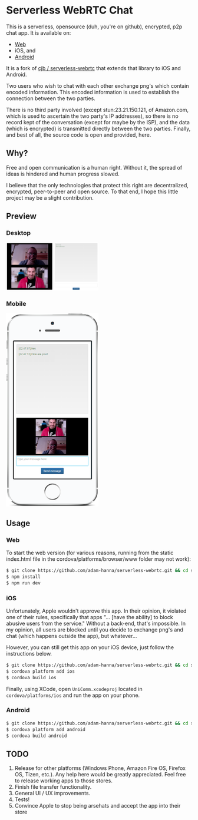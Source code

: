# Serverless WebRTC Chat
This is a serverless, opensource (duh, you're on github), encrypted, p2p chat app. It is available on:
* [Web](https://adam-hanna.github.io/serverless-webrtc/)
* iOS, and
* [Android](https://play.google.com/store/apps/details?id=org.unicomm)

It is a fork of [cjb / serverless-webrtc](https://github.com/cjb/serverless-webrtc) that extends that library to iOS and Android.

Two users who wish to chat with each other exchange png's which contain encoded information. This encoded information is used to establish the connection between the two parties.

There is no third party involved (except stun:23.21.150.121, of Amazon.com, which is used to ascertain the two party's IP addresses), so there is no record kept of the conversation (except for maybe by the ISP), and the data (which is encrypted) is transmitted directly between the two parties. Finally, and best of all, the source code is open and provided, here.

## Why?
Free and open communication is a human right. Without it, the spread of ideas is hindered and human progress slowed.

I believe that the only technologies that protect this right are decentralized, encrypted, peer-to-peer and open source. To that end, I hope this little project may be a slight contribution.

## Preview

### Desktop
<img src="desktop.png" width="250">

### Mobile
<img src="mobile-wPhone.png" width="250">

## Usage
### Web
To start the web version (for various reasons, running from the static index.html file in the cordova/platforms/browser/www folder may not work):

~~~ bash
$ git clone https://github.com/adam-hanna/serverless-webrtc.git && cd serverless-webrtc && cd vue
$ npm install
$ npm run dev
~~~

### iOS
Unfortunately, Apple wouldn't approve this app. In their opinion, it violated one of their rules, specifically that apps "... [have the ability] to block abusive users from the service." Without a back-end, that's impossible. In my opinion, all users are blocked until you decide to exchange png's and chat (which happens outside the app), but whatever...

However, you can still get this app on your iOS device, just follow the instructions below.

~~~ bash
$ git clone https://github.com/adam-hanna/serverless-webrtc.git && cd serverless-webrtc && cd cordova
$ cordova platform add ios
$ cordova build ios
~~~

Finally, using XCode, open `UniComm.xcodeproj` located in `cordova/platforms/ios` and run the app on your phone.

### Android
~~~ bash
$ git clone https://github.com/adam-hanna/serverless-webrtc.git && cd serverless-webrtc && cd cordova
$ cordova platform add android
$ cordova build android
~~~

## TODO
1. Release for other platforms (Windows Phone, Amazon Fire OS, Firefox OS, Tizen, etc.). Any help here would be greatly appreciated. Feel free to release working apps to those stores.
2. Finish file transfer functionality.
3. General UI / UX improvements.
4. Tests!
5. Convince Apple to stop being arsehats and accept the app into their store